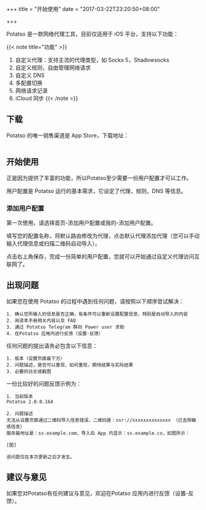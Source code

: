 +++
title = "开始使用"
date = "2017-03-22T23:20:50+08:00"

+++

Potatso 是一款网络代理工具，目前仅适用于 iOS 平台，支持以下功能：

{{< note title="功能" >}}
1. 自定义代理：支持主流的代理类型，如 Socks 5，Shadowsocks 
2. 自定义规则，自由管理网络请求
3. 自定义 DNS
4. 多配置切换
5. 网络请求记录
6. iCloud 同步
{{< /note >}}

## 下载
Potatso 的唯一销售渠道是 App Store，下载地址：

<a href="https://potatso.com" class="download"><img src="/images/download.svg" alt=""></a>

## 开始使用

正是因为提供了丰富的功能，所以Potatso至少需要一份用户配置才可以工作。

用户配置是 Potatso 运行的基本需求，它设定了代理，规则，DNS 等信息。

### 添加用户配置

第一次使用，请选择首页-添加用户配置或我的-添加用户配置。

填写您的配置名称，将默认路由修改为代理，点击默认代理添加代理（您可以手动输入代理信息或扫描二维码自动导入）。

点击右上角保存，完成一份简单的用户配置，您就可以开始通过自定义代理访问互联网了。

## 出现问题

如果您在使用 Potatso 的过程中遇到任何问题，请按照以下顺序尝试解决：

```
1. 确认您所输入的信息是否正确，有条件可以重新设置配置信息，特别是自动导入的内容
2. 阅读本手册相关内容以及 FAQ
3. 通过 Potatso Telegram 群向 Power user 求助
4. 在Potatso 应用内进行反馈（设置-反馈）
```

任何问题的提出请务必包含以下信息：

```
1. 版本（设置页面最下方）
2. 问题描述，是否可以重现，如何重现，期待结果与实际结果
3. 必要的日志或截图
```

一份比较好的问题反馈示例为：

```
1. 当前版本
Potatso 2.0.0.164

2. 问题描述
无法从设置页面通过二维码导入信息错误，二维码是：ssr://xxxxxxxxxxxxxx （已去除敏感信息）
服务器地址是：ss.example.com，导入后 App 内显示：ss.example.co，如图所示：

[图]

该问题仅在本次更新之后才发生。
```

## 建议与意见

如果您对Potatso有任何建议与意见，欢迎在Potatso 应用内进行反馈（设置-反馈）。
